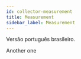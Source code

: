 ```yaml
---
id: collector-measurement
title: Measurement
sidebar_label: Measurement
---
```


Versão português brasileiro.

Another one
